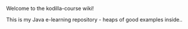 Welcome to the kodilla-course wiki!

This is my Java e-learning repository - heaps of good examples inside..
